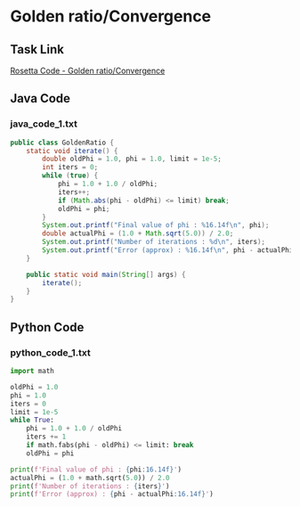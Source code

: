 # Golden ratio/Convergence

## Task Link
[Rosetta Code - Golden ratio/Convergence](https://rosettacode.org/wiki/Golden_ratio/Convergence)

## Java Code
### java_code_1.txt
```java
public class GoldenRatio {
    static void iterate() {
        double oldPhi = 1.0, phi = 1.0, limit = 1e-5;
        int iters = 0;
        while (true) {
            phi = 1.0 + 1.0 / oldPhi;
            iters++;
            if (Math.abs(phi - oldPhi) <= limit) break;
            oldPhi = phi;
        }
        System.out.printf("Final value of phi : %16.14f\n", phi);
        double actualPhi = (1.0 + Math.sqrt(5.0)) / 2.0;
        System.out.printf("Number of iterations : %d\n", iters);
        System.out.printf("Error (approx) : %16.14f\n", phi - actualPhi);
    }

    public static void main(String[] args) {
        iterate();
    }
}

```

## Python Code
### python_code_1.txt
```python
import math

oldPhi = 1.0
phi = 1.0
iters = 0
limit = 1e-5
while True:
    phi = 1.0 + 1.0 / oldPhi
    iters += 1
    if math.fabs(phi - oldPhi) <= limit: break
    oldPhi = phi

print(f'Final value of phi : {phi:16.14f}')
actualPhi = (1.0 + math.sqrt(5.0)) / 2.0
print(f'Number of iterations : {iters}')
print(f'Error (approx) : {phi - actualPhi:16.14f}')

```


